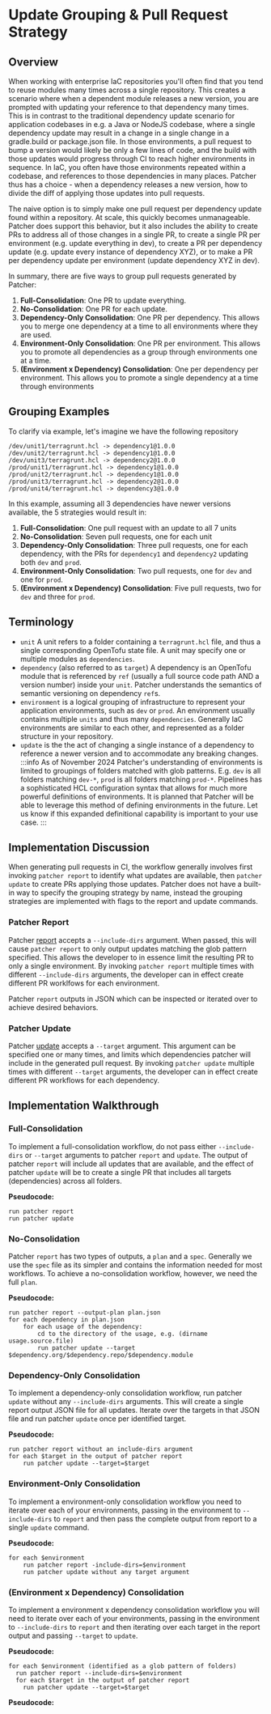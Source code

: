 # Update Grouping & Pull Request Strategy

## Overview
When working with enterprise IaC repositories you'll often find that you tend to reuse modules many times across a single repository.  This creates a scenario where when a dependent module releases a new version, you are prompted with updating your reference to that dependency many times.  This is in contrast to the traditional dependency update scenario for application codebases in e.g. a Java or NodeJS codebase, where a single dependency update may result in a change in a single change in a gradle.build or package.json file. In those environments, a pull request to bump a version would likely be only a few lines of code, and the build with those updates would progress through CI to reach higher environments in sequence.  In IaC, you often have those environments repeated within a codebase, and references to those dependencies in many places. Patcher thus has a choice - when a dependency releases a new version, how to divide the diff of applying those updates into pull requests.

The naive option is to simply make one pull request per dependency update found within a repository. At scale, this quickly becomes unmanageable. Patcher does support this behavior, but it also includes the ability to create PRs to address all of those changes in a single PR, to create a single PR per environment (e.g. update everything in dev), to create a PR per dependency update (e.g. update every instance of dependency XYZ), or to make a PR per dependency update per environment (update dependency XYZ in dev).

In summary, there are five ways to group pull requests generated by Patcher:
1. **Full-Consolidation**: One PR to update everything.
2. **No-Consolidation**: One PR for each update.
3. **Dependency-Only Consolidation**: One PR per dependency. This allows you to merge one dependency at a time to all environments where they are used.
4. **Environment-Only Consolidation**: One PR per environment. This allows you to promote all dependencies as a group through environments one at a time.
5. **(Environment x Dependency) Consolidation**: One per dependency per environment. This allows you to promote a single dependency at a time through environments

## Grouping Examples
To clarify via example, let's imagine we have the following repository
```
/dev/unit1/terragrunt.hcl -> dependency1@1.0.0
/dev/unit2/terragrunt.hcl -> dependency1@1.0.0
/dev/unit3/terragrunt.hcl -> dependency2@1.0.0
/prod/unit1/terragrunt.hcl -> dependency1@1.0.0
/prod/unit2/terragrunt.hcl -> dependency1@1.0.0
/prod/unit3/terragrunt.hcl -> dependency2@1.0.0
/prod/unit4/terragrunt.hcl -> dependency3@1.0.0
```

In this example, assuming all 3 dependencies have newer versions available, the 5 strategies would result in:
1. **Full-Consolidation**: One pull request with an update to all 7 units
2. **No-Consolidation**: Seven pull requests, one for each unit
3. **Dependency-Only Consolidation**: Three pull requests, one for each dependency, with the PRs for `dependency1` and `dependency2` updating both `dev` and `prod`.
4. **Environment-Only Consolidation**: Two pull requests, one for `dev` and one for `prod`.
5. **(Environment x Dependency) Consolidation**: Five pull requests, two for `dev` and three for `prod`.

## Terminology
* `unit` A unit refers to a folder containing a `terragrunt.hcl` file, and thus a single corresponding OpenTofu state file.  A unit may specify one or multiple modules as `dependencies`.
* `dependency` (also referred to as `target`) A dependency is an OpenTofu module that is referenced by `ref` (usually a full source code path AND a version number) inside your `unit`.  Patcher understands the semantics of semantic versioning on dependency `ref`s.
* `environment` is a logical grouping of infrastructure to represent your application environments, such as `dev` or `prod`.  An environment usually contains multiple `units` and thus many `dependencies`.  Generally IaC environments are similar to each other, and represented as a folder structure in your repository.
* `update` is the the act of changing a single instance of a dependency to reference a newer version and to accommodate any breaking changes.
    :::info
    As of November 2024 Patcher's understanding of environments is limited to groupings of folders matched with glob patterns.  E.g. `dev` is all folders matching `dev-*`, `prod` is all folders matching `prod-*`.  Pipelines has a sophisticated HCL configuration syntax that allows for much more powerful definitions of environments.  It is planned that Patcher will be able to leverage this method of defining environments in the future. Let us know if this expanded definitional capability is important to your use case.
    :::

## Implementation Discussion

When generating pull requests in CI, the workflow generally involves first invoking `patcher report` to identify what updates are available, then `patcher update` to create PRs applying those updates. Patcher does not have a built-in way to specify the grouping strategy by name, instead the grouping strategies are implemented with flags to the report and update commands.

### Patcher Report

Patcher [report](/2.0/reference/patcher/#report) accepts a `--include-dirs` argument. When passed, this will cause `patcher report` to only output updates matching the glob pattern specified. This allows the developer to in essence limit the resulting PR to only a single environment. By invoking `patcher report` multiple times with different `--include-dirs` arguments, the developer can in effect create different PR worklfows for each environment.

Patcher `report` outputs in JSON which can be inspected or iterated over to achieve desired behaviors.

### Patcher Update

Patcher [update](/2.0/reference/patcher/#update) accepts a `--target` argument. This argument can be specified one or many times, and limits which dependencies patcher will include in the generated pull request. By invoking `patcher update` multiple times with different `--target` arguments, the developer can in effect create different PR workflows for each dependency.

## Implementation Walkthrough

### Full-Consolidation
To implement a full-consolidation workflow, do not pass either `--include-dirs` or `--target` arguments to patcher `report` and `update`.  The output of patcher `report` will include all updates that are available, and the effect of patcher `update` will be to create a single PR that includes all targets (dependencies) across all folders.

**Pseudocode:**
```
run patcher report
run patcher update
```


### No-Consolidation

Patcher `report` has two types of outputs, a `plan` and a `spec`.  Generally we use the `spec` file as its simpler and contains the information needed for most workflows.  To achieve a no-consolidation workflow, however, we need the full `plan`.

**Pseudocode:**
```
run patcher report --output-plan plan.json
for each dependency in plan.json
    for each usage of the dependency:
        cd to the directory of the usage, e.g. (dirname usage.source.file)
        run patcher update --target $dependency.org/$dependency.repo/$dependency.module
```

### Dependency-Only Consolidation
To implement a dependency-only consolidation workflow, run patcher `update` without any `--include-dirs` arguments.  This will create a single report output JSON file for all updates. Iterate over the targets in that JSON file and run patcher `update` once per identified target.

**Pseudocode:**
```
run patcher report without an include-dirs argument
for each $target in the output of patcher report
    run patcher update --target=$target
```


### Environment-Only Consolidation
To implement a environment-only consolidation workflow you need to iterate over each of your environments, passing in the environment to `--include-dirs` to `report` and then pass the complete output from report to a single `update` command.

**Pseudocode:**
```
for each $environment
    run patcher report -include-dirs=$environment
    run patcher update without any target argument
```

### (Environment x Dependency) Consolidation
To implement a environment x dependency consolidation workflow you will need to iterate over each of your environments, passing in the environment to `--include-dirs` to `report` and then iterating over each target in the report output and passing `--target` to `update`.

**Pseudocode:**
```
for each $environment (identified as a glob pattern of folders)
  run patcher report --include-dirs=$environment
  for each $target in the output of patcher report
    run patcher update --target=$target
```


**Pseudocode:**